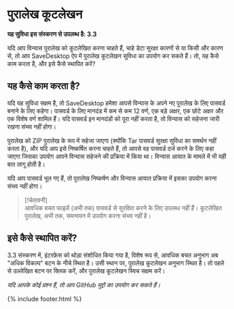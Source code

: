 # पुरालेख कूटलेखन
**यह सुविधा इस संस्करण से उपलब्ध है: 3.3**

यदि आप विन्यास पुरालेख को कूटलेखित करना चाहते हैं, चाहे डेटा सुरक्षा कारणों से या किसी और कारण से, तो आप SaveDesktop ऐप में पुरालेख कूटलेखन सुविधा का उपयोग कर सकते हैं। तो, यह कैसे काम करता है, और इसे कैसे स्थापित करें?

## यह कैसे काम करता है?
यदि यह सुविधा सक्षम है, तो SaveDesktop हमेशा आपसे विन्यास के अपने नए पुरालेख के लिए पासवर्ड बनाने के लिए कहेगा। पासवर्ड के लिए मानदंड में कम से कम 12 वर्ण, एक बड़े अक्षर, एक छोटे अक्षर और एक विशेष वर्ण शामिल हैं। यदि पासवर्ड इन मानदंडों को पूरा नहीं करता है, तो विन्यास को सहेजना जारी रखना संभव नहीं होगा। 

पुरालेख को ZIP पुरालेख के रूप में सहेजा जाएगा (क्योंकि Tar पासवर्ड सुरक्षा सुविधा का समर्थन नहीं करता है), और यदि आप इसे निष्कर्षित करना चाहते हैं, तो आपसे वह पासवर्ड दर्ज करने के लिए कहा जाएगा जिसका उपयोग आपने विन्यास सहेजने की प्रक्रिया में किया था। विन्यास आयात के मामले में भी यही बात लागू होती है।

यदि आप पासवर्ड भूल गए हैं, तो पुरालेख निष्कर्षण और विन्यास आयात प्रक्रिया में इसका उपयोग करना संभव नहीं होगा।

> [!चेतावनी]  
> आवधिक बचत फाइलें (अभी तक) पासवर्ड से सुरक्षित करने के लिए उपलब्ध नहीं हैं। कूटलेखित पुरालेख, अभी तक, समन्वयन में उपयोग करना संभव नहीं है।

## इसे कैसे स्थापित करें?
3.3 संस्करण में, इंटरफ़ेस को थोड़ा संशोधित किया गया है, विशेष रूप से, आवधिक बचत अनुभाग अब "अधिक विकल्प" बटन के नीचे स्थित है। उसी स्थान पर, पुरालेख कूटलेखन अनुभाग स्थित है। तो पहले से उल्लेखित बटन पर क्लिक करें, और पुरालेख कूटलेखन स्विच सक्षम करें।

_यदि आपके कोई प्रश्न हैं, तो आप GitHub मुद्दों का उपयोग कर सकते हैं।_

{% include footer.html %}
